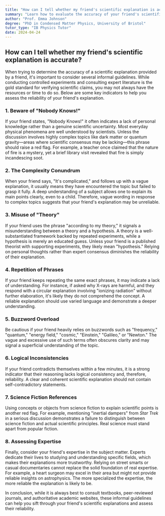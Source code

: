 ```yaml
---
title: "How can I tell whether my friend's scientific explanation is accurate?"
summary: "Learn how to evaluate the accuracy of your friend's scientific explanations. Look for red flags like vague explanations, reliance on 'theories' or buzzwords, contradictions, and use of fictional concepts.  Experts in the field are your best source for reliable scientific information."
author: "Prof. Emma Johnson"
degree: "PhD in Condensed Matter Physics, University of Bristol"
tutor_type: "IB Physics Tutor"
date: 2024-04-24
---
```


## How can I tell whether my friend's scientific explanation is accurate?

When trying to determine the accuracy of a scientific explanation provided by a friend, it's important to consider several informal guidelines. While conducting controlled experiments and consulting expert literature is the gold standard for verifying scientific claims, you may not always have the resources or time to do so. Below are some key indicators to help you assess the reliability of your friend's explanation.

### 1. Beware of "Nobody Knows!"

If your friend states, "Nobody Knows!" it often indicates a lack of personal knowledge rather than a genuine scientific uncertainty. Most everyday physical phenomena are well understood by scientists. Unless the discussion involves highly complex topics like dark matter or quantum gravity—areas where scientific consensus may be lacking—this phrase should raise a red flag. For example, a teacher once claimed that the nature of fire is a mystery, yet a brief library visit revealed that fire is simply incandescing soot. 

### 2. The Complexity Conundrum

When your friend says, "It's complicated," and follows up with a vague explanation, it usually means they have encountered the topic but failed to grasp it fully. A deep understanding of a subject allows one to explain its main points clearly, even to a child. Therefore, vague wording in response to complex topics suggests that your friend's explanation may be unreliable.

### 3. Misuse of "Theory"

If your friend uses the phrase "according to my theory," it signals a misunderstanding between a theory and a hypothesis. A theory is a well-substantiated framework backed by repeated experiments, while a hypothesis is merely an educated guess. Unless your friend is a published theorist with supporting experiments, they likely mean "hypothesis." Relying on personal thoughts rather than expert consensus diminishes the reliability of their explanation.

### 4. Repetition of Phrases

If your friend keeps repeating the same exact phrases, it may indicate a lack of understanding. For instance, if asked why X-rays are harmful, and they respond with a circular explanation involving "ionizing radiation" without further elaboration, it's likely they do not comprehend the concept. A reliable explanation should use varied language and demonstrate a deeper understanding.

### 5. Buzzword Overload

Be cautious if your friend heavily relies on buzzwords such as "frequency," "quantum," "energy field," "cosmic," "Einstein," "Galileo," or "Newton." The vague and excessive use of such terms often obscures clarity and may signal a superficial understanding of the topic.

### 6. Logical Inconsistencies

If your friend contradicts themselves within a few minutes, it is a strong indicator that their reasoning lacks logical consistency and, therefore, reliability. A clear and coherent scientific explanation should not contain self-contradictory statements.

### 7. Science Fiction References

Using concepts or objects from science fiction to explain scientific points is another red flag. For example, mentioning "inertial dampers" from *Star Trek* in a serious discussion demonstrates a failure to distinguish between science fiction and actual scientific principles. Real science must stand apart from popular fiction.

### 8. Assessing Expertise

Finally, consider your friend's expertise in the subject matter. Experts dedicate their lives to studying and understanding specific fields, which makes their explanations more trustworthy. Relying on street smarts or casual documentaries cannot replace the solid foundation of real expertise. For example, a heart surgeon may excel in their area but might not provide reliable insights on astrophysics. The more specialized the expertise, the more reliable the explanation is likely to be.

In conclusion, while it is always best to consult textbooks, peer-reviewed journals, and authoritative academic websites, these informal guidelines can help you sift through your friend's scientific explanations and assess their reliability.
    